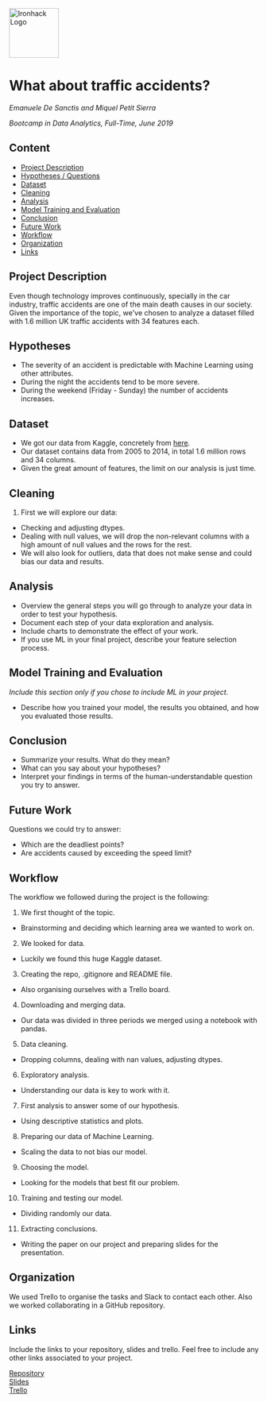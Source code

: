 <img src="https://bit.ly/2VnXWr2" alt="Ironhack Logo" width="100"/>

# What about traffic accidents?
*Emanuele De Sanctis and Miquel Petit Sierra*

*Bootcamp in Data Analytics, Full-Time, June 2019*

## Content
- [Project Description](#project-description)
- [Hypotheses / Questions](#hypotheses-/-questions)
- [Dataset](#dataset)
- [Cleaning](#cleaning)
- [Analysis](#analysis)
- [Model Training and Evaluation](#model-training-and-evaluation)
- [Conclusion](#conclusion)
- [Future Work](#future-work)
- [Workflow](#workflow)
- [Organization](#organization)
- [Links](#links)

<a name="project-description"></a>

## Project Description
Even though technology improves continuously, specially in the car industry, traffic accidents are one of the main death causes in our society. Given the importance of the topic, we've chosen to analyze a dataset filled with 1.6 million UK traffic accidents with 34 features each.

<a name="hypotheses-/-questions"></a>

## Hypotheses
* The severity of an accident is predictable with Machine Learning using other attributes.
* During the night the accidents tend to be more severe.
* During the weekend (Friday - Sunday) the number of accidents increases.

<a name="dataset"></a>

## Dataset
* We got our data from Kaggle, concretely from [here](https://www.kaggle.com/daveianhickey/2000-16-traffic-flow-england-scotland-wales).
* Our dataset contains data from 2005 to 2014, in total 1.6 million rows and 34 columns.
* Given the great amount of features, the limit on our analysis is just time.

<a name="cleaning"></a>

## Cleaning
1. First we will explore our data:
- Checking and adjusting dtypes.
- Dealing with null values, we will drop the non-relevant columns with a high amount of null values and the rows for the rest.
- We will also look for outliers, data that does not make sense and could bias our data and results.

<a name="analysis"></a>

## Analysis
* Overview the general steps you will go through to analyze your data in order to test your hypothesis.
* Document each step of your data exploration and analysis.
* Include charts to demonstrate the effect of your work. 
* If you use ML in your final project, describe your feature selection process.

<a name="model-training-and-evaluation"></a>

## Model Training and Evaluation
*Include this section only if you chose to include ML in your project.*
* Describe how you trained your model, the results you obtained, and how you evaluated those results.

<a name="conclusion"></a>

## Conclusion
* Summarize your results. What do they mean?
* What can you say about your hypotheses?
* Interpret your findings in terms of the human-understandable question you try to answer.

<a name="future-work"></a>

## Future Work
Questions we could try to answer:
- Which are the deadliest points?
- Are accidents caused by exceeding the speed limit?

<a name="workflow"></a>

## Workflow
The workflow we followed during the project is the following:

1. We first thought of the topic.
- Brainstorming and deciding which learning area we wanted to work on.
2. We looked for data.
- Luckily we found this huge Kaggle dataset.
3. Creating the repo, .gitignore and README file.
- Also organising ourselves with a Trello board.
4. Downloading and merging data.
- Our data was divided in three periods we merged using a notebook with pandas.
5. Data cleaning.
- Dropping columns, dealing with nan values, adjusting dtypes.
6. Exploratory analysis.
- Understanding our data is key to work with it.
7. First analysis to answer some of our hypothesis.
- Using descriptive statistics and plots.
8. Preparing our data of Machine Learning.
- Scaling the data to not bias our model.
9. Choosing the model.
- Looking for the models that best fit our problem.
10. Training and testing our model.
- Dividing randomly our data.
11. Extracting conclusions.
- Writing the paper on our project and preparing slides for the presentation.

<a name="organization"></a>

## Organization
We used Trello to organise the tasks and Slack to contact each other. Also we worked collaborating in a GitHub repository.

<a name="links"></a>

## Links
Include the links to your repository, slides and trello. Feel free to include any other links associated to your project. 

[Repository](https://github.com/miquelpetit/uk-accidents-project)  
[Slides](https://docs.google.com/presentation/d/1rIYSUW4NWSnklo8LfU6jOi5FVuZxarwkUWxcYiz2CZo/edit?usp=sharing)  
[Trello](https://trello.com/b/UMhqWOGZ/uk-accidents-final-project)  
